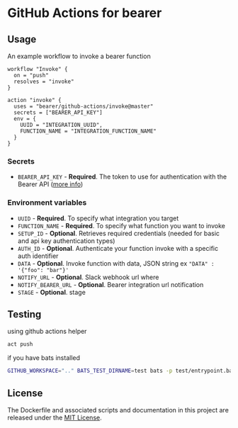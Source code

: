 # GitHub Actions for bearer

## Usage

An example workflow to invoke a bearer function

```
workflow "Invoke" {
  on = "push"
  resolves = "invoke"
}

action "invoke" {
  uses = "bearer/github-actions/invoke@master"
  secrets = ["BEARER_API_KEY"]
  env = {
    UUID = "INTEGRATION_UUID",
    FUNCTION_NAME = "INTEGRATION_FUNCTION_NAME"
  }
}

```

### Secrets

- `BEARER_API_KEY` - **Required**. The token to use for authentication with the Bearer API ([more info](https://app.bearer.sh/keys))

### Environment variables

- `UUID` - **Required**. To specify what integration you target
- `FUNCTION_NAME` - **Required**. To specify what function you want to invoke
- `SETUP_ID` - **Optional**. Retrieves required credentials (needed for basic and api key authentication types)
- `AUTH_ID` - **Optional**. Authenticate your function invoke with a specific auth identifier
- `DATA` - **Optional**. Invoke function with data, JSON string ex `"DATA" : '{"foo": "bar"}'`
- `NOTIFY_URL` - **Optional**. Slack webhook url where
- `NOTIFY_BEARER_URL` - **Optional**. Bearer integration url notification
- `STAGE` - **Optional**. stage

## Testing

using github actions helper
``` bash
act push
```

if you have bats installed
``` bash
GITHUB_WORKSPACE=".." BATS_TEST_DIRNAME=test bats -p test/entrypoint.bats
```

## License

The Dockerfile and associated scripts and documentation in this project are released under the [MIT License](LICENSE).
